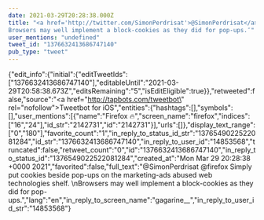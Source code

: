 ```yaml
---
date: 2021-03-29T20:28:38.000Z
title: "<a href='http://twitter.com/SimonPerdrisat'>@SimonPerdrisat</a> <a href='http://twitter.com/firefox'>@firefox</a> Simply put cookies beside pop-ups on the marketing-ads abused web technologies shelf. 
Browsers may well implement a block-cookies as they did for pop-ups.″"
user_mentions: "undefined"
tweet_id: "1376632413686747140"
pub_type: "tweet"
---
```

{"edit_info":{"initial":{"editTweetIds":["1376632413686747140"],"editableUntil":"2021-03-29T20:58:38.673Z","editsRemaining":"5","isEditEligible":true}},"retweeted":false,"source":"<a href=\"http://tapbots.com/tweetbot\" rel=\"nofollow\">Tweetbot for iΟS</a>","entities":{"hashtags":[],"symbols":[],"user_mentions":[{"name":"Firefox 🔥","screen_name":"firefox","indices":["16","24"],"id_str":"2142731","id":"2142731"}],"urls":[]},"display_text_range":["0","180"],"favorite_count":"1","in_reply_to_status_id_str":"1376549022522081284","id_str":"1376632413686747140","in_reply_to_user_id":"14853568","truncated":false,"retweet_count":"0","id":"1376632413686747140","in_reply_to_status_id":"1376549022522081284","created_at":"Mon Mar 29 20:28:38 +0000 2021","favorited":false,"full_text":"@SimonPerdrisat @firefox Simply put cookies beside pop-ups on the marketing-ads abused web technologies shelf. \nBrowsers may well implement a block-cookies as they did for pop-ups.","lang":"en","in_reply_to_screen_name":"gagarine__","in_reply_to_user_id_str":"14853568"}
